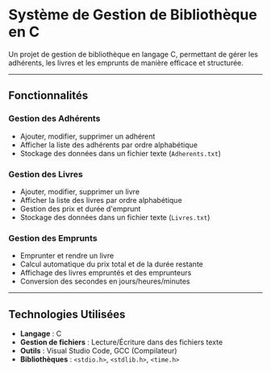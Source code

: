 # Système de Gestion de Bibliothèque en C

Un projet de gestion de bibliothèque en langage C, permettant de gérer les adhérents, les livres et les emprunts de manière efficace et structurée.

---

##  Fonctionnalités

### Gestion des Adhérents
-  Ajouter, modifier, supprimer un adhérent
-  Afficher la liste des adhérents par ordre alphabétique
-  Stockage des données dans un fichier texte (`Adherents.txt`)

### Gestion des Livres
-  Ajouter, modifier, supprimer un livre
-  Afficher la liste des livres par ordre alphabétique
-  Gestion des prix et durée d'emprunt
-  Stockage des données dans un fichier texte (`Livres.txt`)

### Gestion des Emprunts
-  Emprunter et rendre un livre
-  Calcul automatique du prix total et de la durée restante
-  Affichage des livres empruntés et des emprunteurs
-  Conversion des secondes en jours/heures/minutes

---

##  Technologies Utilisées
- **Langage** : C
- **Gestion de fichiers** : Lecture/Écriture dans des fichiers texte
- **Outils** : Visual Studio Code, GCC (Compilateur)
- **Bibliothèques** : `<stdio.h>`, `<stdlib.h>`, `<time.h>`

